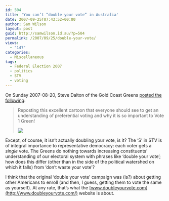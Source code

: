 ```yaml
---
id: 504
title: 'You can’t “double your vote” in Australia'
date: 2007-09-25T07:43:52+00:00
author: Sam Wilson
layout: post
guid: http://samwilson.id.au/?p=504
permalink: /2007/09/25/double-your-vote/
views:
  - "147"
categories:
  - Miscellaneous
tags:
  - Federal Election 2007
  - politics
  - STV
  - voting
---
```

On Sunday 2007-08-20, Steve Dalton of the Gold Coast Greens [posted the following](https://web.archive.org/web/20080720010538/http://goldcoast.greens.org.au/node/213):

> Reposting this excellent cartoon that everyone should see to get an understanding of preferential voting and why it is so important to Vote 1 Green!
> 
> ![](/2007/0925_doubleyourvote.png)

Except, of course, it isn’t actually doubling your vote, is it? The ‘S’ in STV is of integral importance to representative democracy: each voter gets a _single_ vote. The Greens do nothing towards increasing constituents’ understanding of our electoral system with phrases like ‘double your vote’; how does this differ (other than in the side of the political watershed on which it falls) from ‘don’t waste your vote’?

I think that the original ‘double your vote’ campaign was (is?) about getting other Americans to enroll (and then, I guess, getting them to vote the same as yourself). At any rate, that’s what the [www.doubleyourvote.com](http://www.doubleyourvote.com/) website is about.

